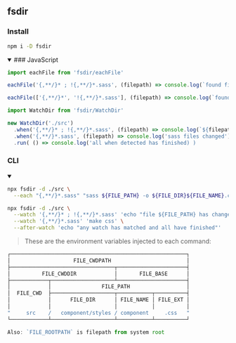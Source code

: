 
## fsdir

### Install
``` sh
npm i -D fsdir
```

<details open>
<summary>
### JavaScript
</summary>
  
``` js
import eachFile from 'fsdir/eachFile'

eachFile('{,**/}* ; !{,**/}*.sass', (filepath) => console.log(`found file: ${filepath}`) )

eachFile(['{,**/}*', '!{,**/}*.sass'], (filepath) => console.log(`found file: ${filepath}`) )

```

``` js
import WatchDir from 'fsdir/WatchDir'

new WatchDir('./src')
  .when('{,**/}* ; !{,**/}*.sass', (filepath) => console.log(`${filepath} file has changed`) )
  .when('{,**/}*.sass', (filepath) => console.log('sass files changed') )
  .run( () => console.log('all when detected has finished) )

```
</details>

### CLI

<details open>
<summary></summary>

``` sh
npx fsdir -d ./src \
  --each "{,**/}*.sass" "sass ${FILE_PATH} -o ${FILE_DIR}${FILE_NAME}.css"
```

``` sh
npx fsdir -d ./src \
  --watch '{,**/}* ; !{,**/}*.sass' 'echo "file ${FILE_PATH} has changed"' \
  --watch '{,**/}*.sass' 'make css' \
  --after-watch 'echo "any watch has matched and all have finished"'
```

> These are the environment variables injected to each command:
``` js
┌────────────────────────────────────────────────────────┐
│                    FILE_CWDPATH                        │
├─────────────────────────────────┬──────────────────────┤
│          FILE_CWDDIR            │       FILE_BASE      │
├────────────┬────────────────────┴──────────────────────┤
│            │                FILE_PATH                  │
│  FILE_CWD  ├────────────────────┬───────────┬──────────┤
│            │      FILE_DIR      │ FILE_NAME │ FILE_EXT │
│            │                    │           │          │
"     src    /   component/styles / component     .css   "
└────────────┴────────────────────┴───────────┴──────────┘

Also: `FILE_ROOTPATH` is filepath from system root 
```
</details>
